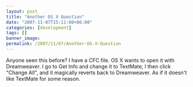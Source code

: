 ```yaml
---
layout: post
title: "Another OS X Question"
date: "2007-11-07T15:11:00+06:00"
categories: [development]
tags: []
banner_image: 
permalink: /2007/11/07/Another-OS-X-Question
---
```


Anyone seen this before? I have a CFC file. OS X wants to open it with Dreamweaver. I go to Get Info and change it to TextMate, I then click "Change All", and it magically reverts back to Dreamweaver. As if it doesn't like TextMate for some reason.